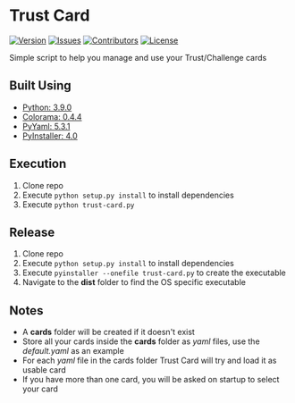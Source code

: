 # Trust Card
[![Version](https://img.shields.io/github/tag-pre/Macro303/Trust-Card.svg?label=version&style=flat-square)](https://github.com/Macro303/Trust-Card/releases)
[![Issues](https://img.shields.io/github/issues/Macro303/Trust-Card.svg?style=flat-square)](https://github.com/Macro303/Trust-Card/issues)
[![Contributors](https://img.shields.io/github/contributors/Macro303/Trust-Card.svg?style=flat-square)](https://github.com/Macro303/Trust-Card/graphs/contributors)
[![License](https://img.shields.io/github/license/Macro303/Trust-Card.svg?style=flat-square)](https://opensource.org/licenses/MIT)

Simple script to help you manage and use your Trust/Challenge cards

## Built Using
 - [Python: 3.9.0](https://www.python.org/)
 - [Colorama: 0.4.4](https://pypi.org/project/colorama/)
 - [PyYaml: 5.3.1](https://pypi.org/project/PyYaml/)
 - [PyInstaller: 4.0](https://pypi.org/project/PyInstaller/)

## Execution
 1. Clone repo
 2. Execute `python setup.py install` to install dependencies
 3. Execute `python trust-card.py`
 
## Release
 1. Clone repo
 2. Execute `python setup.py install` to install dependencies
 4. Execute `pyinstaller --onefile trust-card.py` to create the executable
 5. Navigate to the **dist** folder to find the OS specific executable
 
## Notes
 - A **cards** folder will be created if it doesn't exist
 - Store all your cards inside the **cards** folder as _yaml_ files, use the _default.yaml_ as an example
 - For each _yaml_ file in the cards folder Trust Card will try and load it as usable card
 - If you have more than one card, you will be asked on startup to select your card
